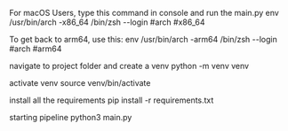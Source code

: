 For macOS Users, type this command in console and run the main.py
env /usr/bin/arch -x86_64 /bin/zsh --login
#arch
#x86_64

To get back to arm64, use this:
env /usr/bin/arch -arm64 /bin/zsh --login
#arch
#arm64

navigate to project folder and create a venv
python -m venv venv

activate venv
source venv/bin/activate

install all the requirements
pip install -r requirements.txt

starting pipeline
python3 main.py